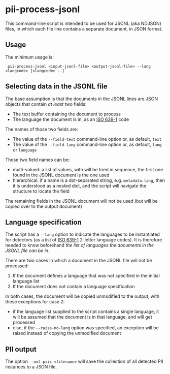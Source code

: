# pii-process-jsonl

This command-line script is intended to be used for JSONL (aka NDJSON) files, in
which each file line contains a separate document, in JSON format. 

## Usage

The minimum usage is:

     pii-process-jsonl <input-jsonl-file> <output-jsonl-file> --lang <langcode> [<langcode> ..]
	 

## Selecting data in the JSONL file

The base assumption is that the documents in the JSONL lines are JSON objects
that contain _at least_ two fields:
 * The text buffer containing the document to process
 * The language the document is in, as an [ISO 639-1] code
 
The names of those two fields are:
 * The value of the `--field-text` command-line option or, as default, `text`
 * The value of the `--field-lang` command-line option or, as default, `lang`
   or `language`
   
Those two field names can be:
 * multi-valued: a list of values, with will be tried in sequence, the first
   one found in the JSONL document is the one used
 * hierarchical: if a name is a dot-separated string, e.g. `metadata.lang`, 
   then it is understood as a nested dict, and the script will navigate the
   structure to locate the field
   
The remaining fields in the JSONL document will not be used (but will be
copied over to the output document)


## Language specification

The script has a `--lang` option to indicate the languages to be instantiated
for detectors (as a list of [ISO 639-1] 2-letter language codes). It is therefore
needed to know beforehand _the list of languages the documents in the JSONL
file can be in_.

There are two cases in which a document in the JSONL file will not be processed:
 1. If the document defines a language that was not specified in the initial
    language list
 2. If the document does not contain a language specification

In both cases, the document will be copied unmodified to the output, with these
exceptions for case 2:
 * if the language list supplied to the script contains a single language, it
   will be assumed that the document is in that language, and will get processed
 * else, if the `--raise-no-lang` option was specified, an exception will be
   raised instead of copying the unmodified document


## PII output

The option `--out-piic <filename>` will save the collection of all detected
PII instances to a JSON file.


[ISO 639-1]: https://en.wikipedia.org/wiki/ISO_639-1

